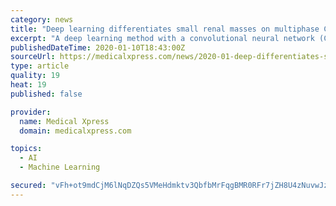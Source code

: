 ```yaml
---
category: news
title: "Deep learning differentiates small renal masses on multiphase CT"
excerpt: "A deep learning method with a convolutional neural network (CNN) can support the evaluation of small solid renal masses in dynamic CT images with acceptable diagnostic performance, according to an article published ahead-of-print in the March issue of the American Journal of Roentgenology (AJR). Between 2012 and 2016, researchers at Japan's ..."
publishedDateTime: 2020-01-10T18:43:00Z
sourceUrl: https://medicalxpress.com/news/2020-01-deep-differentiates-small-renal-masses.html
type: article
quality: 19
heat: 19
published: false

provider:
  name: Medical Xpress
  domain: medicalxpress.com

topics:
  - AI
  - Machine Learning

secured: "vFh+ot9mdCjM6lNqDZQs5VMeHdmktv3QbfbMrFqgBMR0RFr7jZH8U4zNuvwJzDc8QyNBahKOWzj8zP49IYrw6c699fRVgegMINV2ElRP9uvhb4Eln6kWIbMI0P4KxL7o+TOO8ciBeykVM9DIo9WHffIBVXGzhho8mlpkWONylntA7De8yaCVextpy3gi4e6dRw6Ikt0zGbycSBdj7WWkQY31+7/un9TIQX6Kzw8h1NdGyaUVyCgcrcL9JnSsL3WHrfN3qfhEv8laAgaK2ndCnJz7Gsm6yhpxajNyYsjFJ+4=;9P742Y4jzXwGTyHlsg1aGw=="
---
```


